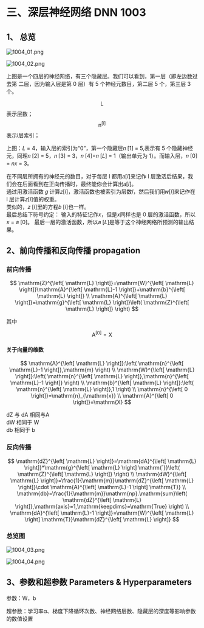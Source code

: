 # 三、深层神经网络 DNN 1003

## 1、 总览

![1004_01.png](attachment:1004_01.png)

![1004_02.png](attachment:1004_02.png)

上图是一个四层的神经网络，有三个隐藏层。我们可以看到，第一层（即左边数过去第
二层，因为输入层是第 0 层）有 5 个神经元数目，第二层 5 个，第三层 3 个。

$$
\mathrm{L}
$$
表示层数；
$$
\mathrm{n}^{\left[ \mathrm{i} \right]}
$$
表示i层索引；

上图：𝐿 = 4，输入层的索引为“0”，第一个隐藏层𝑛
[1] = 5,表示有 5
个隐藏神经元，同理𝑛
[2] = 5，𝑛
[3] = 3，𝑛
[4]=𝑛
[𝐿] = 1（输出单元为 1）。而输入层，𝑛
[0] =
𝑛𝑥 = 3。

在不同层所拥有的神经元的数目，对于每层 l 都用𝑎[𝑙]来记作 l 层激活后结果，我们会在后面看到在正向传播时，最终能你会计算出𝑎[𝑙]。  
通过用激活函数 𝑔 计算𝑧[𝑙]，激活函数也被索引为层数𝑙，然后我们用𝑤[𝑙]来记作在 l 层计算𝑧[𝑙]值的权重。  
类似的，𝑧
[𝑙]里的方程𝑏
[𝑙]也一样。  
最后总结下符号约定：
输入的特征记作𝑥，但是𝑥同样也是 0 层的激活函数，所以𝑥 = 𝑎
[0]。
最后一层的激活函数，所以𝑎
[𝐿]是等于这个神经网络所预测的输出结果。


## 2、前向传播和反向传播 propagation

### 前向传播

$$
\mathrm{Z}^{\left[ \mathrm{L} \right]}=\mathrm{W}^{\left[ \mathrm{L} \right]}\mathrm{A}^{\left[ \mathrm{L}-1 \right]}+\mathrm{b}^{\left[ \mathrm{L} \right]}
\\
\mathrm{A}^{\left[ \mathrm{L} \right]}=\mathrm{g}^{\left[ \mathrm{L} \right]}\left( \mathrm{Z}^{\left[ \mathrm{L} \right]} \right) 
$$


其中

$$
\mathrm{A}^{\left[ 0 \right]}=\mathrm{X}
$$


#### 关于向量的维数

$$
\mathrm{A}^{\left[ \mathrm{L} \right]}:\left( \mathrm{n}^{\left[ \mathrm{L}-1 \right]},\mathrm{m} \right) 
\\
\mathrm{W}^{\left[ \mathrm{L} \right]}:\left( \mathrm{n}^{\left[ \mathrm{L} \right]},\mathrm{n}^{\left[ \mathrm{L}-1 \right]} \right) 
\\
\mathrm{b}^{\left[ \mathrm{L} \right]}:\left( \mathrm{n}^{\left[ \mathrm{L} \right]},1 \right) 
\\
\mathrm{n}^{\left[ 0 \right]}=\mathrm{n}_{\mathrm{x}}
\\
\mathrm{A}^{\left[ 0 \right]}=\mathrm{X}
$$


dZ 与 dA 相同与A  
dW 相同于 W  
db 相同于 b

### 反向传播

$$
\mathrm{dZ}^{\left[ \mathrm{L} \right]}=\mathrm{dA}^{\left[ \mathrm{L} \right]}*\mathrm{g}^{\left[ \mathrm{L} \right] \mathrm{`}}\left( \mathrm{Z}^{\left[ \mathrm{L} \right]} \right) 
\\
\mathrm{dW}^{\left[ \mathrm{L} \right]}=\frac{1}{\mathrm{m}}\mathrm{dZ}^{\left[ \mathrm{L} \right]}\cdot \mathrm{A}^{\left[ \mathrm{L}-1 \right] \mathrm{T}}
\\
\mathrm{db}=\frac{1}{\mathrm{m}}\mathrm{np}.\mathrm{sum}\left( \mathrm{dZ}^{\left[ \mathrm{L} \right]},\mathrm{axis}=1,\mathrm{keepdims}=\mathrm{True} \right) 
\\
\mathrm{dA}^{\left[ \mathrm{L}-1 \right]}=\mathrm{W}^{\left[ \mathrm{L} \right] \mathrm{T}}\mathrm{dZ}^{\left[ \mathrm{L} \right]}
$$


### 总览图

![1004_03.png](attachment:1004_03.png)

![1004_04.png](attachment:1004_04.png)

## 3、参数和超参数 Parameters & Hyperparameters

参数：W，b

超参数：学习率α、梯度下降循环次数、神经网络层数、隐藏层的深度等影响参数的数值设置
